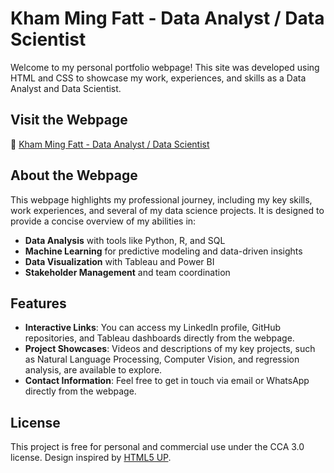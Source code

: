 # Kham Ming Fatt - Data Analyst / Data Scientist

Welcome to my personal portfolio webpage! This site was developed using HTML and CSS to showcase my work, experiences, and skills as a Data Analyst and Data Scientist.

## Visit the Webpage

🔗 [Kham Ming Fatt - Data Analyst / Data Scientist](https://khammingfatt.github.io/)

## About the Webpage

This webpage highlights my professional journey, including my key skills, work experiences, and several of my data science projects. It is designed to provide a concise overview of my abilities in:

- **Data Analysis** with tools like Python, R, and SQL
- **Machine Learning** for predictive modeling and data-driven insights
- **Data Visualization** with Tableau and Power BI
- **Stakeholder Management** and team coordination

## Features

- **Interactive Links**: You can access my LinkedIn profile, GitHub repositories, and Tableau dashboards directly from the webpage.
- **Project Showcases**: Videos and descriptions of my key projects, such as Natural Language Processing, Computer Vision, and regression analysis, are available to explore.
- **Contact Information**: Feel free to get in touch via email or WhatsApp directly from the webpage.

## License

This project is free for personal and commercial use under the CCA 3.0 license. Design inspired by [HTML5 UP](http://html5up.net).
